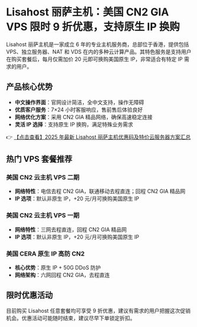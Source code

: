 # Lisahost 丽萨主机：美国 CN2 GIA VPS 限时 9 折优惠，支持原生 IP 换购

Lisahost 丽萨主机是一家成立 6 年的专业主机服务商，总部位于香港，提供包括 VPS、独立服务器、NAT 和 VDS 在内的多种云计算产品。其特色服务是支持用户在购买套餐后，每月仅需加价 20 元即可换购美国原生 IP，非常适合有特定 IP 需求的用户。

## 产品核心优势

- **中文操作界面**：官网设计简洁，全中文支持，操作无障碍
- **优质客户服务**：7×24 小时客服响应，售前售后体验良好
- **网络优化方案**：采用 CN2 GIA 精品网络，确保高速稳定连接
- **灵活 IP 选择**：支持原生 IP 换购，满足特殊业务需求

👉 [【点击查看】2025 年最新 Lisahost 丽萨主机优惠码及特价云服务器方案汇总](https://bit.ly/lisazhuji)

## 热门 VPS 套餐推荐

### 美国 CN2 云主机 VPS 二期
- **网络特性**：电信去程 CN2 GIA，联通移动去程直连；回程 CN2 GIA 精品网
- **IP 选项**：默认非原生 IP，+20 元/月可换购美国原生 IP

### 美国 CN2 云主机 VPS 一期
- **网络特性**：三网去程直连，回程 CN2 GIA 精品网
- **IP 选项**：默认非原生 IP，+20 元/月可换购美国原生 IP

### 美国 CERA 原生 IP 高防 CN2
- **核心优势**：原生 IP + 50G DDoS 防护
- **网络架构**：六网回程 CN2 GIA，去程直连

## 限时优惠活动

目前购买 Lisahost 任意套餐均可享受 9 折优惠，建议有需求的用户把握这次促销机会。优惠活动可能随时结束，建议尽早下单锁定折扣。